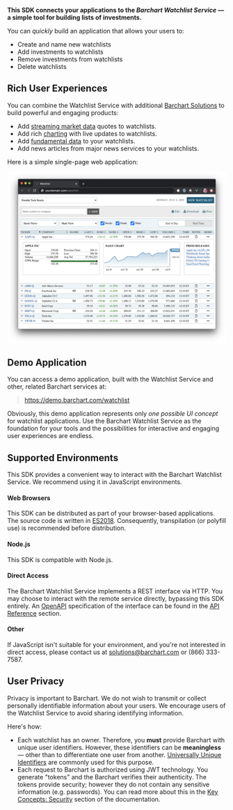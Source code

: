 **This SDK connects your applications to the _Barchart Watchlist Service_ — a simple tool for building lists of investments.**

You can _quickly_ build an application that allows your users to:

* Create and name new watchlists
* Add investments to watchlists
* Remove investments from watchlists
* Delete watchlists

## Rich User Experiences

You can combine the Watchlist Service with additional [Barchart Solutions](https://www.barchart.com/solutions) to build powerful and engaging products:

* Add [streaming market data](https://www.barchart.com/solutions/services/stream) quotes to watchlists.
* Add rich [charting](https://www.barchart.com/solutions/services/digital/charting) with live updates to watchlists.
* Add [fundamental data](https://www.barchart.com/ondemand) to your watchlists.
* Add news articles from major news services to your watchlists.

Here is a simple single-page web application:

![Web Application](images/watchlist_ui_web.png)

## Demo Application

You can access a demo application, built with the Watchlist Service and other, related Barchart services at:

> https://demo.barchart.com/watchlist

Obviously, this demo application represents only _one possible UI concept_ for watchlist applications. Use the Barchart Watchlist Service as the foundation for your tools and the possibilities for interactive and engaging user experiences are endless. 

## Supported Environments

This SDK provides a convenient way to interact with the Barchart Watchlist Service. We recommend using it in JavaScript environments.

#### Web Browsers

This SDK can be distributed as part of your browser-based applications. The source code is written in [ES2018](https://en.wikipedia.org/wiki/ECMAScript#9th_Edition_%E2%80%93_ECMAScript_2018). Consequently, transpilation (or polyfill use) is recommended before distribution.

#### Node.js

This SDK is compatible with Node.js.

#### Direct Access

The Barchart Watchlist Service implements a REST interface via HTTP. You may choose to interact with the remote service directly, bypassing this SDK entirely. An [OpenAPI](https://www.openapis.org/) specification of the interface can be found in the [API Reference](/content/api_reference) section.

#### Other

If JavaScript isn't suitable for your environment, and you're not interested in direct access, please contact us at solutions@barchart.com or (866) 333-7587.

## User Privacy

Privacy is important to Barchart. We do not wish to transmit or collect personally identifiable information about your users. We encourage users of the Watchlist Service to avoid sharing identifying information.

Here's how:

* Each watchlist has an owner. Therefore, you **must** provide Barchart with unique user identifiers. However, these identifiers can be **meaningless** — other than to differentiate one user from another. [Universally Unique Identifiers](https://en.wikipedia.org/wiki/Universally_unique_identifier) are commonly used for this purpose.
* Each request to Barchart is authorized using JWT technology. You generate "tokens" and the Barchart verifies their authenticity. The tokens provide security; however they do not contain any sensitive information (e.g. passwords). You can read more about this in the [Key Concepts: Security](/content/concepts/security) section of the documentation.
